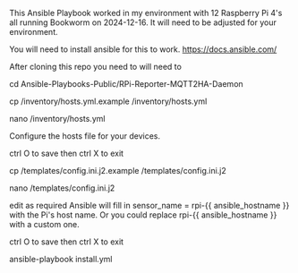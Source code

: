 This Ansible Playbook worked in my environment with 12 Raspberry Pi 4's all running Bookworm on 2024-12-16.  It will need to be adjusted for your environment. 

You will need to install ansible for this to work. https://docs.ansible.com/

After cloning this repo you need to will need to 

cd Ansible-Playbooks-Public/RPi-Reporter-MQTT2HA-Daemon

cp /inventory/hosts.yml.example /inventory/hosts.yml

nano /inventory/hosts.yml

Configure the hosts file for your devices.

ctrl O to save then ctrl X to exit

cp /templates/config.ini.j2.example /templates/config.ini.j2

nano /templates/config.ini.j2

edit as required 
Ansible will fill in sensor_name = rpi-{{ ansible_hostname }} with the Pi's host name.
Or you could replace rpi-{{ ansible_hostname }} with a custom one.

ctrl O to save then ctrl X to exit

ansible-playbook install.yml
